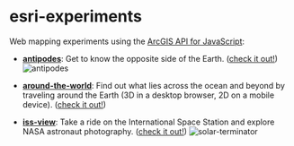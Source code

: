 # esri-experiments

Web mapping experiments using the [ArcGIS API for JavaScript](https://js.arcgis.com):

- **[antipodes](http://jwasilgeo.github.com/esri-experiments/antipodes)**: Get to know the opposite side of the Earth. ([check it out!](http://jwasilgeo.github.com/esri-experiments/antipodes)) ![antipodes](https://raw.githubusercontent.com/jwasilgeo/esri-experiments/master/antipodes/antipodes.gif)

- **[around-the-world](https://jwasilgeo.github.com/esri-experiments/around-the-world)**: Find out what lies across the ocean and beyond by traveling around the Earth (3D in a desktop browser, 2D on a mobile device). ([check it out!](https://jwasilgeo.github.com/esri-experiments/around-the-world))

- **[iss-view](http://jwasilgeo.github.com/esri-experiments/iss-view)**: Take a ride on the International Space Station and explore NASA astronaut photography. ([check it out!](http://jwasilgeo.github.com/esri-experiments/iss-view)) ![solar-terminator](https://raw.githubusercontent.com/jwasilgeo/esri-experiments/master/iss-view/solar-terminator.gif)
